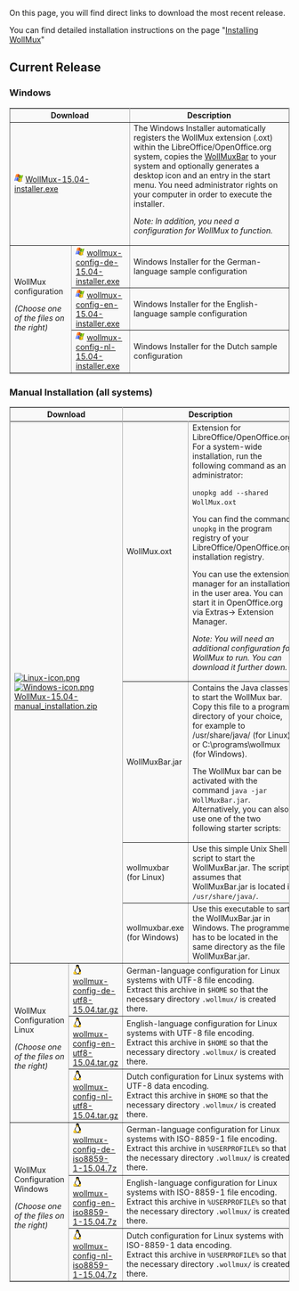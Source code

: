 On this page, you will find direct links to download the most recent release.

You can find detailed installation instructions on the page "[Installing WollMux](Installing_WollMux.md)"

## Current Release

### Windows ###

<table border="2" cellspacing="0" cellpadding="4" rules="all" style="margin:1em 1em 1em 0; border:solid 1px #AAAAAA; border-collapse:collapse; background-color:#F9F9F9; font-size:100%; empty-cells:show;">
<tr>
<th width="250px" colspan="2"> Download
</th>
<th>Description
</th></tr>
<tr>
<td colspan="2"> <a href="/wiki/Datei:Windows-icon.png" class="image"><img alt="Windows-icon.png" src="Windows-icon.png" width="16" height="16" /></a> <a rel="nofollow" class="external text" href="http://www.wollmux.net/files/15.04/WollMux-15.04-installer.exe">WollMux-15.04-installer.exe</a>
</td>
<td> The Windows Installer automatically registers the WollMux extension (.oxt) within the LibreOffice/OpenOffice.org system, copies the <a href="/wiki/WollMuxBar" title="WollMuxBar">WollMuxBar</a> to your system and optionally generates a desktop icon and an entry in the start menu. You need administrator rights on your computer in order to execute the installer.<br />
<p><i>Note: In addition, you need a configuration for WollMux to function.</i>
</p>
</td></tr>
<tr>
<td rowspan="3"> WollMux configuration
<p><i>(Choose one of the files on the right)</i>
</p>
</td>
<td> <a href="/wiki/Datei:Windows-icon.png" class="image"><img alt="Windows-icon.png" src="Windows-icon.png" width="16" height="16" /></a> <a rel="nofollow" class="external text" href="http://www.wollmux.net/files/15.04/wollmux-config-de-15.04-installer.exe">wollmux-config-de-15.04-installer.exe</a>
</td>
<td> Windows Installer for the German-language sample configuration
</td></tr>
<tr>
<td> <a href="/wiki/Datei:Windows-icon.png" class="image"><img alt="Windows-icon.png" src="Windows-icon.png" width="16" height="16" /></a> <a rel="nofollow" class="external text" href="http://www.wollmux.net/files/15.04/wollmux-config-en-15.04-installer.exe">wollmux-config-en-15.04-installer.exe</a>
</td>
<td> Windows Installer for the English-language sample configuration
</td></tr>
<tr>
<td> <a href="/wiki/Datei:Windows-icon.png" class="image"><img alt="Windows-icon.png" src="Windows-icon.png" width="16" height="16" /></a> <a rel="nofollow" class="external text" href="http://www.wollmux.net/files/15.04/wollmux-config-nl-15.04-installer.exe">wollmux-config-nl-15.04-installer.exe</a>
</td>
<td> Windows Installer for the Dutch sample configuration
</td></tr>
</table>

### Manual Installation (all systems)

<table border="2" cellspacing="0" cellpadding="4" rules="all" style="margin:1em 1em 1em 0; border:solid 1px #AAAAAA; border-collapse:collapse; background-color:#F9F9F9; font-size:100%; empty-cells:show;">
<tr>
<th width="250px" colspan="2"> Download
</th>
<th colspan="2"> Description
</th></tr>
<tr>
<td colspan="2" rowspan="5"> <a href="/wiki/Datei:Linux-icon.png" class="image"><img alt="Linux-icon.png" src="/wiki/images/d/db/Linux-icon.png" width="15" height="18" /></a> <a href="/wiki/Datei:Windows-icon.png" class="image"><img alt="Windows-icon.png" src="/wiki/images/f/f2/Windows-icon.png" width="16" height="16" /></a> <a rel="nofollow" class="external text" href="http://www.wollmux.net/files/15.04/WollMux-15.04-manual_installation.zip">WollMux-15.04-manual_installation.zip</a>
</td></tr>
<tr>
<td> WollMux.oxt
</td>
<td> Extension for LibreOffice/OpenOffice.org. For a system-wide installation, run the following command as an administrator:
<p><code>unopkg add --shared WollMux.oxt</code>
</p><p>You can find the command <code>unopkg</code> in the program registry of your LibreOffice/OpenOffice.org installation registry.
</p><p>You can use the extension manager for an installation in the user area. You can start it in OpenOffice.org via Extras-&gt; Extension Manager.
</p><p><i>Note: You will need an additional configuration for WollMux to run. You can download it further down.</i>
</p>
</td></tr>
<tr>
<td> WollMuxBar.jar
</td>
<td> Contains the Java classes to start the WollMux bar. Copy this file to a program directory of your choice, for example to /usr/share/java/ (for Linux) or C:\programs\wollmux (for Windows).
<p>The WollMux bar can be activated with the command <code>java -jar WollMuxBar.jar</code>. Alternatively, you can also use one of the two following starter scripts:
</p>
</td></tr>
<tr>
<td> wollmuxbar (for Linux)
</td>
<td> Use this simple Unix Shell script to start the WollMuxBar.jar. The script assumes that WollMuxBar.jar is located in <code>/usr/share/java/</code>.
</td></tr>
<tr>
<td> wollmuxbar.exe (for Windows)
</td>
<td> Use this executable to sart the WollMuxBar.jar in Windows. The programme has to be located in the same directory as the file WollMuxBar.jar.
</td></tr>
<tr>
<td rowspan="3"> WollMux Configuration Linux
<p><i>(Choose one of the files on the right)</i>
</p>
</td>
<td> <a href="/wiki/Datei:Linux-icon.png" class="image"><img alt="Linux-icon.png" src="Linux-icon.png" width="15" height="18" /></a> <a rel="nofollow" class="external text" href="http://www.wollmux.net/files/15.04/wollmux-config-de-utf8-15.04.tar.gz">wollmux-config-de-utf8-15.04.tar.gz</a>
</td>
<td colspan="2"> German-language configuration for Linux systems with UTF-8 file encoding.<br />Extract this archive in <code>$HOME</code> so that the necessary directory <code>.wollmux/</code> is created there.
</td></tr>
<tr>
<td> <a href="/wiki/Datei:Linux-icon.png" class="image"><img alt="Linux-icon.png" src="Linux-icon.png" width="15" height="18" /></a> <a rel="nofollow" class="external text" href="http://www.wollmux.net/files/15.04/wollmux-config-en-utf8-15.04.tar.gz">wollmux-config-en-utf8-15.04.tar.gz</a>
</td>
<td colspan="2"> English-language configuration for Linux systems with UTF-8 file encoding.<br />Extract this archive in <code>$HOME</code> so that the necessary directory <code>.wollmux/</code> is created there.
</td></tr>
<tr>
<td> <a href="/wiki/Datei:Linux-icon.png" class="image"><img alt="Linux-icon.png" src="Linux-icon.png" width="15" height="18" /></a> <a rel="nofollow" class="external text" href="http://www.wollmux.net/files/15.04/wollmux-config-nl-utf8-15.04.tar.gz">wollmux-config-nl-utf8-15.04.tar.gz</a>
</td>
<td colspan="2"> Dutch configuration for Linux systems with UTF-8 data encoding.<br />Extract this archive in <code>$HOME</code> so that the necessary directory <code>.wollmux/</code> is created there.
</td></tr>
<tr>
<td rowspan="3"> WollMux Configuration Windows
<p><i>(Choose one of the files on the right)</i>
</p>
</td>
<td> <a href="/wiki/Datei:Linux-icon.png" class="image"><img alt="Linux-icon.png" src="Linux-icon.png" width="15" height="18" /></a> <a rel="nofollow" class="external text" href="http://www.wollmux.net/files/15.04/wollmux-config-de-iso8859-1-15.04.7z">wollmux-config-de-iso8859-1-15.04.7z</a>
</td>
<td colspan="2"> German-language configuration for Linux systems with ISO-8859-1 file encoding.<br />Extract this archive in <code>%USERPROFILE%</code> so that the necessary directory <code>.wollmux/</code> is created there.
</td></tr>
<tr>
<td> <a href="/wiki/Datei:Linux-icon.png" class="image"><img alt="Linux-icon.png" src="Linux-icon.png" width="15" height="18" /></a> <a rel="nofollow" class="external text" href="http://www.wollmux.net/files/15.04/wollmux-config-en-iso8859-1-15.04.7z">wollmux-config-en-iso8859-1-15.04.7z</a>
</td>
<td colspan="2"> English-language configuration for Linux systems with ISO-8859-1 file encoding.<br />Extract this archive in <code>%USERPROFILE%</code> so that the necessary directory <code>.wollmux/</code> is created there.
</td></tr>
<tr>
<td> <a href="/wiki/Datei:Linux-icon.png" class="image"><img alt="Linux-icon.png" src="Linux-icon.png" width="15" height="18" /></a> <a rel="nofollow" class="external text" href="http://www.wollmux.net/files/15.04/wollmux-config-nl-iso8859-1-15.04.7z">wollmux-config-nl-iso8859-1-15.04.7z</a>
</td>
<td colspan="2"> Dutch configuration for Linux systems with ISO-8859-1 data encoding.<br />Extract this archive in <code>%USERPROFILE%</code> so that the necessary directory <code>.wollmux/</code> is created there.
</td></tr>
</table>
